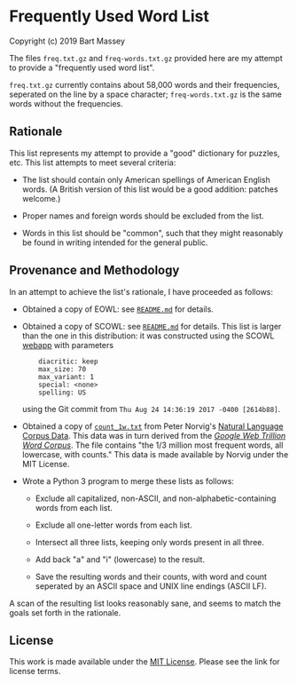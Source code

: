 # Frequently Used Word List
Copyright (c) 2019 Bart Massey

The files `freq.txt.gz` and `freq-words.txt.gz` provided
here are my attempt to provide a "frequently used word
list".

`freq.txt.gz` currently contains about 58,000 words and
their frequencies, seperated on the line by a space
character; `freq-words.txt.gz` is the same words without the
frequencies.

## Rationale

This list represents my attempt to provide a "good"
dictionary for puzzles, etc. This list attempts to meet
several criteria:

* The list should contain only American spellings of
  American English words. (A British version of this list
  would be a good addition: patches welcome.)

* Proper names and foreign words should be excluded from the
  list.

* Words in this list should be "common", such that they
  might reasonably be found in writing intended for the
  general public.

## Provenance and Methodology

In an attempt to achieve the list's rationale, I have
proceeded as follows:

* Obtained a copy of EOWL: see [`README.md`](README.md) for
  details.

* Obtained a copy of SCOWL: see [`README.md`](README.md) for
  details. This list is larger than the one in this
  distribution: it was constructed using the SCOWL
  [webapp](http://app.aspell.net/create) with parameters

          diacritic: keep
          max_size: 70
          max_variant: 1
          special: <none>
          spelling: US

  using the Git commit from `Thu Aug 24 14:36:19 2017 -0400
  [2614b88]`.


* Obtained a copy of
  [`count_1w.txt`](http://norvig.com/ngrams/count_1w.txt)
  from Peter Norvig's
  [Natural Language Corpus Data](http://norvig.com/ngrams/). This
  data was in turn derived from the
  [*Google Web Trillion Word Corpus*](http://tinyurl.com/ngrams).
  The file contains "the 1/3 million most frequent words,
  all lowercase, with counts."  This data is made available
  by Norvig under the MIT License.

* Wrote a Python 3 program to merge these lists as follows:

  * Exclude all capitalized, non-ASCII, and
    non-alphabetic-containing words from each list.
  
  * Exclude all one-letter words from each list.

  * Intersect all three lists, keeping only words present in
    all three.

  * Add back "a" and "i" (lowercase) to the result.

  * Save the resulting words and their counts, with word and
    count seperated by an ASCII space and UNIX line endings
    (ASCII LF).

A scan of the resulting list looks reasonably sane, and
seems to match the goals set forth in the rationale.

## License

This work is made available under the
[MIT License](https://opensource.org/licenses/mit-license.php). Please
see the link for license terms.
